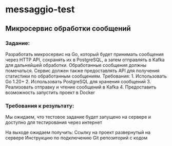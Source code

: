 # messaggio-test

## Микросервис обработки сообщений
### Задание:
Разработать микросервис на Go, который будет принимать сообщения через HTTP API, сохранять их в PostgreSQL, а затем отправлять в Kafka для дальнейшей обработки. Обработанные сообщения должны помечаться. Сервис должен также предоставлять API для получения статистики по обработанным сообщениям.
Требования:
	1.	Использовать Go 1.20+
	2.	Использовать PostgreSQL для хранения сообщений
	3.	Реализовать отправку и чтение сообщений в Kafka
	4.	Предоставить возможность запустить проект в Docker

### Требования к результату:

Мы ожидаем, что тестовое задание будет запущено на сервере и доступно для тестирования через интернет

На выходе ожидаем получить:
Ссылку на проект развернутый на сервере
Инструкцию по подключению
Git репозиторий с кодом
